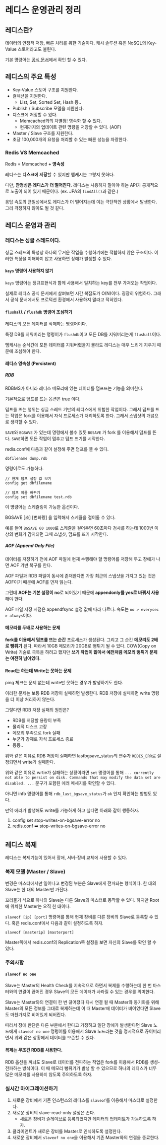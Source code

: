 # 레디스 운영관리 정리

## 레디스란?

데이터의 안정적 저장, 빠른 처리를 위한 기술이다. 캐시 솔루션 혹은 NoSQL의 Key-Value 스토어라고도 불린다.

기본 명령어는 [공식 문서](http://redis.io/commands)에서 확인 할 수 있다.

## 레디스의 주요 특성

- Key-Value 스토어 구조를 지원한다.
- 컬렉션을 지원한다.
  - List, Set, Sorted Set, Hash 등..
- Publish / Subscribe 모델을 지원한다.
- 디스크에 저장할 수 있다.
  - Memcached와의 차별점! 영속화 할 수 있다.
  - 현재까지의 업데이트 관련 명령을 저장할 수 있다. (AOF)
- Master / Slave 구조를 지원한다.
- 초당 100,000개의 요청을 처리할 수 있는 빠른 성능을 자랑한다.

### Redis VS Memcached

Redis = Memcached **+ 영속성**

레디스는 **디스크에 저장**할 수 있지만 멤케시는 그렇지 못하다.

다만, **안정성은 레디스가 더 떨어진다.** 레디스는 사용하지 말아야 하는 API가 공개적으로 노출이 되어 있기 때문이다. (ex. JPA의 `findAll()`과 같은.)

응답 속도의 균일성에서도 레디스가 더 떨어지는데 이는 극단적인 상황에서 발생한다. 그리 걱정하지 않아도 될 것 같다.

## 레디스 운영과 관리

### 레디스는 싱글 스레드이다.

싱글 스레드의 특성상 하나의 무거운 작업을 수행하기에는 적합하지 않은 구조이다. 이러한 특징을 이해하지 않고 사용하면 장애가 발생할 수 있다.

#### `keys` 명령어 사용하지 않기

`keys` 명령어는 정규표현식과 함께 사용해서 일치하는 key를 전부 가져오는 작업이다.

실제로 레디스 공식 문서에서 살펴보면 시간 복잡도가 O(N)이다. 굉장히 위험하다. 그래서 공식 문서에서도 프로덕션 환경에서 사용하지 말라고 적혀있다.

#### `flushall` / `flushdb` 명령어 조심하기

레디스의 모든 데이터를 삭제하는 명령어이다.

특정 DB를 지워버리는 명령어가 `flushdb`이고 모든 DB를 지워버리는게 `flushall`이다.

멤케시는 순식간에 모든 데이터를 지워버렸을지 몰라도 레디스는 매우 느리게 지우기 때문에 조심해야 한다.

#### 레디스 영속성 (Persistent)

##### RDB

RDBMS가 아니라 레디스 메모리에 있는 데이터를 덤프뜨는 기능을 의미한다.

기본적으로 덤프를 뜨는 옵션은 true 이다.

덤프를 뜨는 행위는 싱글 스레드 기반의 레디스에게 위험한 작업이다. 그래서 덤프를 뜨는 작업은 fork를 이용해서 자식 프로세스가 처리하도록 한다. 그래서 스냅샷의 개념으로 생각할 수 있다.

`SAVE`와 `BGSAVE` 가 있는데 명령에서 볼수 있듯 `BGSAVE` 가 fork 를 이용해서 덤프를 뜬다. `SAVE`하면 모든 작업이 멈추고 덤프 뜨기를 시작한다.

redis.conf에 다음과 같이 설정해 주면 덤프를 뜰 수 있다.

```
dbfilename dump.rdb
```

명령어로도 가능하다.

```
// 현재 덤프 설정 값 보기
config get dbfilename 

// 덤프 이름 바꾸기
config set dbfilename test.rdb
```

이 명령어는 스케쥴링이 가능한 옵션이다.

BGSAVE [초] [변화량] 을 입력해서 스케쥴을 걸어둘 수 있다.

예를 들어 `BGSAVE 60 1000`로 스케쥴을 걸어두면 60초마다 검사를 하는데 1000번 이상의 변화가 감지되면 그때 스냅샷, 덤프를 뜨기 시작한다.

##### AOF (Append Only File)

데이터를 저장하기 전에 AOF 파일에 현재 수행해야 할 명령어를 저장해 두고 장애가 나면 AOF 기반 복구를 한다.

AOF 파일과 RDB 파일이 동시에 존재한다면 가장 최근의 스냅샷을 가지고 있는 것은 AOF이기 때문에 AOF를 먼저 읽는다.

그런데 **AOF는 기본 설정이 no**로 되어있기 때문에 **appendonly를 yes로 바꿔서 사용**해야 한다.

AOF 파일 저장 시점은 appendfsync 설정 값에 따라 다르다. 속도는 `no > everysec > always`이다.

#### 메모리를 두배로 사용하는 문제

**fork를 이용해서 덤프를 뜨는 순간** 프로세스가 생성된다. 그리고 그 순간 **메모리도 2배로 뻥튀기** 된다. 따라서 10GB 메모리가 20GB로 뻥튀기 될 수 있다.  COW(Copy on Write) 기술로 극복을 하려고 했지만 **쓰기 작업이 많아서 예전처럼 메모리 뻥튀기 문제는 여전히 남아있다.**

#### Read는 하는데 Write는 못하는 문제

ping 체크는 문제 없는데 write만 못하는 경우가 발생하기도 한다.

이러한 문제는 보통 RDB 저장이 실패하면 발생한다. RDB 저장에 실패하면 write 명령을 더 이상 처리하지 않는다.

그렇다면 RDB 저장 실패의 원인은?

- RDB를 저장할 용량이 부족
- 물리적 디스크 고장
- 메모리 부족으로 fork 실패
- 누군가 강제로 자식 프로세스 종료
- 등등..

위와 같은 이유로 RDB 저장이 실패하면 lastbgsave_status의 변수가 `REDIS_ERR`로 설정되면서 write가 실패한다.

위와 같은 이유로 wrtie가 실패하는 상황이라면 `set` 명령어를 통해 `... currently not able to persist on disk. Commands that may modify the data set are disabled. ...` 문구가 포함된 에러 메세지를 확인할 수 있다.

아니면 info 명령어를 통해 `rdb_last_bgsave_status`가 `ok` 인지 확인하는 방법도 있다.

만약 에러가 발생해도 write를 가능하게 하고 싶다면 아래와 같이 행동하자.

1. config set stop-writes-on-bgsave-error no
2. redis.conf :arrow_right: stop-writes-on-bgsave-error no

## 레디스 복제

레디스는 복제기능이 있어서 장애, 서버-장비 교체에 사용할 수 있다.

### 복제 모델 (Master / Slave)

변경은 마스터에서만 일어나고 변경된 부분은 Slave에게 전파되는 형식이다. 한 대의 Slave는 한 대의 Master만 가진다.

꼬리물기 식으로 하나의 Slave는 다른 Slave의 마스터로 동작할 수 있다. 하지만 Root에 위치한 Master는 오직 한 대이다.

`slaveof [ip] [port]` 명령어를 통해 현재 장비를 다른 장비의 Slave로 등록할 수 있다. 혹은 redis.conf에서 다음과 같이 설정하도록 하자.

```
slaveof [masterip] [masterport]
```

Master쪽에서 redis.conf의 Replication쪽 설정을 보면 자신의 Slave를 확인 할 수 있다.

### 주의사항

#### `slaveof no one`

Slave는 Master의 Health Check를 지속적으로 하면서 복제를 수행하는데 한 번 마스터와의 연결이 끊어진 경우 Slave의 모든 데이터가 사라질 수 있는 경우를 의미한다.

Slave는 Master와의 연결이 한 번 끊어졌다 다시 연결 될 때 Master와 동기화를 위해 Master의 모든 정보를 그대로 복제하는데 이 때 Master에 데이터가 비어있다면 Slave도 마찬가지로 비어있게 되버린다.

따라서 장애 판단은 다른 부분에서 한다고 가정하고 일단 장애가 발생한다면 Slave 노드에게 `slaveof no one` 명령어를 이용해서 Slave 노드라는 것을 명시적으로 끊어버리면서 위와 같은 상황에서 데이터를 보존할 수 있다.

#### 복제는 무조건 RDB를 사용한다.

RDB 옵션을 꺼놔도 Slave로 데이터를 전파하는 작업은 fork를 이용해서 RDB를 생성-전파하는 방식이다. 이 때 메모리 뻥튀기가 발생 할 수 있으므로 하나의 레디스가 너무 많은 메모리를 사용하지 않도록 주의하도록 하자.

### 실시간 마이그레이션하기

1. 새로운 장비에서 기존 인스턴스의 레디스를 `slaveof`를 이용해서 마스터로 설정한다.
2. 새로운 장비의 slave-read-only 설정은 끈다.
   - 새로운 장비가 슬레이브로 등록되었지만 데이터의 업데이트가 가능하도록 하자.
3. 클라이언트가 새로운 장비를 Master로 인식하도록 설정한다.
4. 새로운 장비에서 `slaveof no one`을 이용해서 기존 Master와의 연결을 종료한다.

